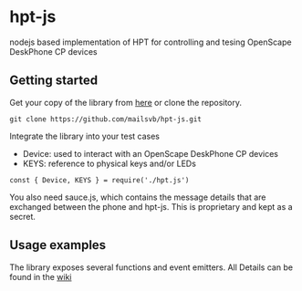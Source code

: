 # hpt-js
nodejs based implementation of HPT for controlling and tesing OpenScape DeskPhone CP devices

## Getting started
Get your copy of the library from [here](https://github.com/mailsvb/hpt-js/releases/latest) or clone the repository.
```
git clone https://github.com/mailsvb/hpt-js.git
```
Integrate the library into your test cases

- Device: used to interact with an OpenScape DeskPhone CP devices
- KEYS: reference to physical keys and/or LEDs
```
const { Device, KEYS } = require('./hpt.js')
```

You also need sauce.js, which contains the message details that are exchanged between the phone and hpt-js.
This is proprietary and kept as a secret.

## Usage examples
The library exposes several functions and event emitters. All Details can be found in the [wiki](https://github.com/mailsvb/hpt-js/wiki)
